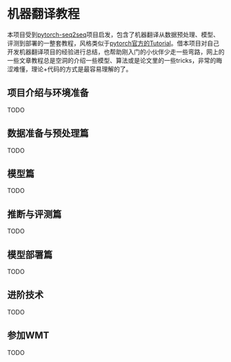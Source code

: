 # 机器翻译教程

本项目受到[pytorch-seq2seq](https://github.com/bentrevett/pytorch-seq2seq)项目启发，包含了机器翻译从数据预处理、模型、评测到部署的一整套教程，风格类似于[pytorch官方的Tutorial](https://pytorch.org/tutorials/)。借本项目对自己开发机器翻译项目的经验进行总结，也帮助刚入门的小伙伴少走一些弯路，网上的一些文章教程总是空洞的介绍一些模型、算法或是论文里的一些tricks，非常的晦涩难懂，理论+代码的方式是最容易理解的了。

## 项目介绍与环境准备

TODO

## 数据准备与预处理篇

TODO

## 模型篇

TODO

## 推断与评测篇

TODO

## 模型部署篇

TODO

## 进阶技术

TODO

## 参加WMT

TODO
